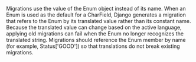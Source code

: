 Migrations use the value of the Enum object instead of its name. When an Enum is used as the default for a CharField, Django generates a migration that refers to the Enum by its translated value rather than its constant name. Because the translated value can change based on the active language, applying old migrations can fail when the Enum no longer recognizes the translated string. Migrations should reference the Enum member by name (for example, Status['GOOD']) so that translations do not break existing migrations.